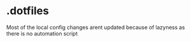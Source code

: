 # .dotfiles

Most of the local config changes arent updated because of lazyness as there is no automation script

